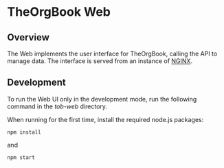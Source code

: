 # TheOrgBook Web

## Overview

The Web implements the user interface for TheOrgBook, calling the API to manage data. The interface is served from an instance of [NGINX](https://www.nginx.com/).

## Development

To run the Web UI only in the development mode, run the following command in the *tob-web* directory.

When running for the first time, install the required node.js packages:

``` 
npm install
``` 

and

``` 
npm start
``` 